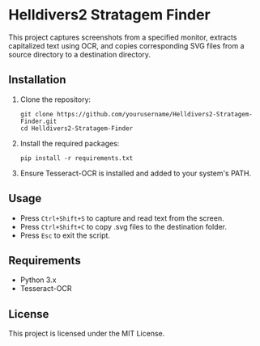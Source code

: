 # Helldivers2 Stratagem Finder

This project captures screenshots from a specified monitor, extracts capitalized text using OCR, and copies corresponding SVG files from a source directory to a destination directory.

## Installation

1. Clone the repository:
   ```
   git clone https://github.com/yourusername/Helldivers2-Stratagem-Finder.git
   cd Helldivers2-Stratagem-Finder
   ```

2. Install the required packages:
   ```
   pip install -r requirements.txt
   ```

3. Ensure Tesseract-OCR is installed and added to your system's PATH.

## Usage

- Press `Ctrl+Shift+S` to capture and read text from the screen.
- Press `Ctrl+Shift+C` to copy .svg files to the destination folder.
- Press `Esc` to exit the script.

## Requirements

- Python 3.x
- Tesseract-OCR

## License

This project is licensed under the MIT License.